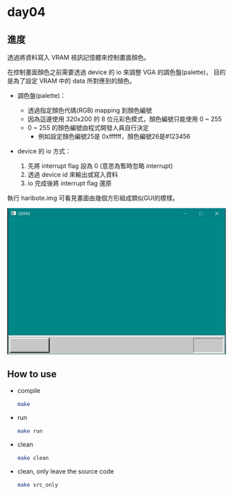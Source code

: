 # day04

## 進度
透過將資料寫入 VRAM 視訊記憶體來控制畫面顏色。

在控制畫面顏色之前需要透過 device 的 io 來調整 VGA 的調色盤(palette)，
目的是為了設定 VRAM 中的 data 所對應到的顏色。

- 調色盤(palette)：
    - 透過指定顏色代碼(RGB) mapping 到顏色編號
    - 因為這邊使用 320x200 的 8 位元彩色模式，顏色編號只能使用 0 ~ 255
    - 0 ~ 255 的顏色編號由程式開發人員自行決定
        - 例如設定顏色編號25是 0xffffff，顏色編號26是#123456

- device 的 io 方式：
    1. 先將 interrupt flag 設為 0 (意思為暫時忽略 interrupt)
    2. 透過 device id 來輸出或寫入資料
    3. io 完成後將 interrupt flag 還原

執行 haribote.img 可看見畫面由幾個方形組成類似GUI的模樣。

![截圖](image.png)

## How to use
- compile
    ```bash
    make
    ```
- run
    ```bash
    make run
    ```
- clean
    ```bash
    make clean
    ```
- clean, only leave the source code
    ```bash
    make src_only
    ```